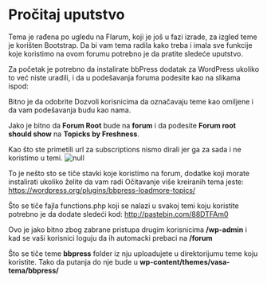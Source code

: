 # Pročitaj uputstvo

Tema je rađena po ugledu na Flarum, koji je još u fazi izrade, za izgled teme je korišten Bootstrap. Da bi vam tema radila kako treba i imala sve funkcije koje koristimo na ovom forumu potrebno je da pratite sledeće uputstvo.

Za početak je potrebno da instalirate bbPress dodatak za WordPress ukoliko to već niste uradili, i da u podešavanja foruma podesite kao na slikama ispod:

Bitno je da odobrite Dozvoli korisnicima da označavaju teme kao omiljene i da vam podešavanja budu kao nama.
<img src="http://i.imgur.com/GB2fc2T.png" alt="" class="img-thumbnail" />

Jako je bitno da <strong>Forum Root</strong> bude na <strong>forum</strong> i da podesite <strong>Forum root should show</strong> na <strong>Topicks by Freshness</strong>.
<img src="http://i.imgur.com/oNZwFoX.png" alt="" class="img-thumbnail" />

Kao što ste primetili url za subscriptions nismo dirali jer ga za sada i ne koristimo u temi.
<img src="http://i.imgur.com/oB8kokb.png" alt="null" class="img-thumbnail" />

To je nešto sto se tiče stavki koje koristimo na forum, dodatke koji morate instalirati ukoliko želite da vam radi Očitavanje više kreiranih tema jeste: https://wordpress.org/plugins/bbpress-loadmore-topics/ 

Što se tiče fajla functions.php koji se nalazi u svakoj temi koju koristite potrebno je da dodate sledeći kod: http://pastebin.com/88DTFAm0

Ovo je jako bitno zbog zabrane pristupa drugim korisnicima <strong>/wp-admin</strong> i kad se vaši korisnici loguju da ih automacki prebaci na <strong>/forum</strong>

Što se tiče teme <strong>bbpress</strong> folder iz nju uploadujete u direktorijumu teme koju koristite. Tako da putanja do nje bude u <strong>wp-content/themes/vasa-tema/bbpress/</strong> 
